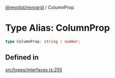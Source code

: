 [@revolist/revogrid](README.md) / ColumnProp

# Type Alias: ColumnProp

```ts
type ColumnProp: string | number;
```

## Defined in

[src/types/interfaces.ts:255](https://github.com/revolist/revogrid/blob/04dd894203fb683ca28026a56e8b7c79feca958d/src/types/interfaces.ts#L255)
